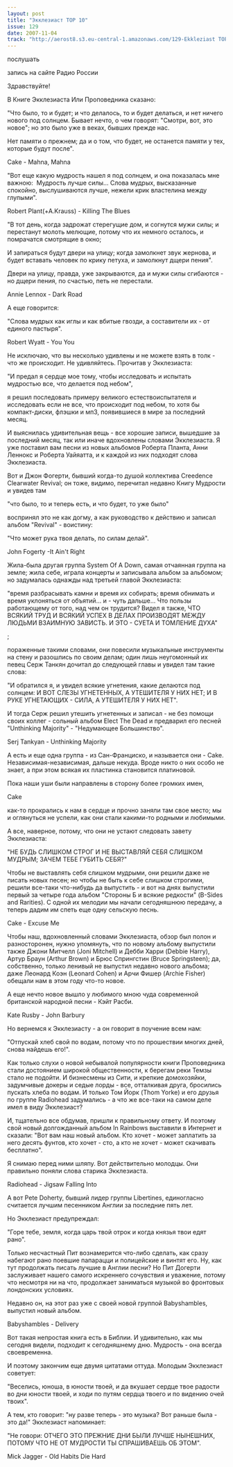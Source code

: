 ```yaml
---
layout: post
title: "Экклезиаст TOP 10"
issue: 129
date: 2007-11-04
track: "http://aerost8.s3.eu-central-1.amazonaws.com/129-Ekkleziast TOP 10.mp3"
---
```


послушать

запись на сайте Радио России

Здравствуйте!

В Книге Экклезиаста Или Проповедника сказано:

"Что было, то и будет; и что делалось, то и будет делаться, и нет ничего нового под солнцем. Бывает нечто, о чем говорят: "Смотри, вот, это новое"; но это было уже в веках, бывших прежде нас.

Нет памяти о прежнем; да и о том, что будет, не останется памяти у тех, которые будут после".

Cake - Mahna, Mahna

"Вот еще какую мудрость нашел я под солнцем, и она показалась мне важною:  Мудрость лучше силы... Слова мудрых, высказанные спокойно, выслушиваются лучше, нежели крик властелина между глупыми".

Robert Plant(+A.Krauss) - Killing The Blues

"В тот день, когда задрожат стерегущие дом, и согнутся мужи силы; и перестанут молоть мелющие, потому что их немного осталось, и помрачатся смотрящие в окно;

И запираться будут двери на улицу; когда замолкнет звук жернова, и будет вставать человек по крику петуха, и замолкнут дщери пения".

Двери на улицу, правда, уже закрываются, да и мужи силы сгибаются - но дщери пения, по счастью, петь не перестали.

Annie Lennox - Dark Road

А еще говорится:

"Слова мудрых как иглы и как вбитые гвозди, а составители их - от единого пастыря".

Robert Wyatt - You You

Не исключаю, что вы несколько удивлены и не можете взять в толк - что же происходит. Не удивляйтесь. Прочитав у Экклезиаста:

"И предал я сердце мое тому, чтобы исследовать и испытать мудростью все, что делается под небом",

я решил последовать примеру великого естествоиспытателя и исследовать если не все, что происходит под небом, то хотя бы компакт-диски, флэшки и мп3, появившиеся в мире за последний месяц.

И выяснилась удивительная вещь - все хорошие записи, вышедшие за последний месяц, так или иначе вдохновлены словами Экклезиаста. Я уже поставил вам песни из новых альбомов Роберта Планта, Анни Леннокс и Роберта Уайяатта, и к каждой из них подходят слова Экклезиаста.

Вот и Джон Фогерти, бывший когда-то душой коллектива Creedence Clearwater Revival; он тоже, видимо, перечитал недавно Книгу Мудрости и увидев там

"что было, то и теперь есть, и что будет, то уже было"

воспринял это не как догму, а как руководство к действию и записал альбом "Revival" - воистину:

"Что может рука твоя делать, по силам делай".

John Fogerty -It Ain't Right

Жила-была другая группа System Of A Down, самая отчаянная группа на земле; жила себе, играла концерты и записывала альбом за альбомом; но задумалась однажды над третьей главой Экклезиаста:

"время разбрасывать камни и время их собирать; время обнимать и время уклоняться от объятий... и - чуть дальше... Что пользы работающему от того, над чем он трудится? Видел я также, ЧТО ВСЯКИЙ ТРУД И ВСЯКИЙ УСПЕХ В ДЕЛАХ ПРОИЗВОДЯТ МЕЖДУ ЛЮДЬМИ ВЗАИМНУЮ ЗАВИСТЬ. И ЭТО - СУЕТА И ТОМЛЕНИЕ ДУХА"

;

пораженные такими словами, они повесили музыкальные инструменты на стену и разошлись по своим делам; один лишь неугомонный их певец Серж Танкян дочитал до следующей главы и увидел там такие слова:

"И обратился я, и увидел всякие угнетения, какие делаются под солнцем: И ВОТ СЛЕЗЫ УГНЕТЕННЫХ, А УТЕШИТЕЛЯ У НИХ НЕТ; И В РУКЕ УГНЕТАЮЩИХ - СИЛА, А УТЕШИТЕЛЯ У НИХ НЕТ".

И тогда Серж решил утешить угнетенных и записал - не без помощи своих коллег - сольный альбом Elect The Dead и предварил его песней "Unthinking Majority" - "Недумающее Большинство".

Serj Tankyan - Unthinking Majority

А есть и еще одна группа - из Сан-Франциско, и называется они - Cake. Независимая-независимая, дальше некуда. Вроде никто о них особо не знает, а при этом всякая их пластинка становится платиновой.

Пока наши уши были направлены в сторону более громких имен,

Cake

как-то прокрались к нам в сердце и прочно заняли там свое место; мы и оглянуться не успели, как они стали какими-то родными и любимыми.

А все, наверное, потому, что они не устают следовать завету Экклезиаста:

"НЕ БУДЬ СЛИШКОМ СТРОГ И НЕ ВЫСТАВЛЯЙ СЕБЯ СЛИШКОМ МУДРЫМ; ЗАЧЕМ ТЕБЕ ГУБИТЬ СЕБЯ?"

Чтобы не выставлять себя слишком мудрыми, они решили даже не писать новых песен; но чтобы не быть к себе слишком строгими, решили все-таки что-нибудь да выпустить - и вот на днях выпустили первый за четыре года альбом "Стороны Б и всякие редкости" (B-Sides and Rarities). С одной их мелодии мы начали сегодняшнюю передачу, а теперь дадим им спеть еще одну сельскую песнь.

Cake - Excuse Me

Чтобы наш, вдохновленный словами Экклезиаста, обзор был полон и разносторонен, нужно упомянуть, что по новому альбому выпустили также Джони Митчелл (Joni Mitchell) и Дебби Харри (Debbie Harry), Артур Браун (Arthur Brown) и Брюс Спрингстин (Bruce Springsteen); да, собственно, только ленивый не выпустил недавно нового альбома; даже Леонард Коэн (Leonard Cohen) и Арчи Фишер (Archie Fisher) обещали нам в этом году что-то новое.

А еще нечто новое вышло у любимого мною чуда современной британской народной песни - Кэйт Расби.

Kate Rusby - John Barbury

Но вернемся к Экклезиасту - а он говорит в поучение всем нам:

"Отпускай хлеб свой по водам, потому что по прошествии многих дней, снова найдешь его!".

Как только слухи о новой небывалой популярности книги Проповедника стали достоянием широкой общественности, к берегам реки Темзы стало не подойти. И бизнесмены из Сити, и крепкие домохозяйки, задумчивые докеры и седые лорды - все, отталкивая друга, бросились пускать хлеба по водам. И только Том Йорк (Thom Yorke) и его друзья по группе Radiohead задумались - а что же все-таки на самом деле имел в виду Экклезиаст?

И, тщательно все обдумав, пришли к правильному ответу. И поэтому свой новый долгожданный альбом In Rainbows выставили в Интернет и сказали: "Вот вам наш новый альбом. Кто хочет - может заплатить за него десять фунтов, кто хочет - сто, а кто не хочет - может скачивать бесплатно".

Я снимаю перед ними шляпу. Вот действительно молодцы. Они правильно поняли слова старика Экклезиаста.

Radiohead - Jigsaw Falling Into

А вот Pete Doherty, бывший лидер группы Libertines, единогласно считается лучшим песенником Англии за последние пять лет.

Но Экклезиаст предупреждал:

"Горе тебе, земля, когда царь твой отрок и когда князья твои едят рано".

Только несчастный Пит вознамерится что-либо сделать, как сразу набегают рано поевшие папарацци и полицейские и винтят его. Ну, как тут продолжать писать лучшие в Англии песни? Но Пит Догерти заслуживает нашего самого искреннего сочувствия и уважение, потому что несмотря ни на что, продолжает заниматься музыкой во фронтовых лондонских условиях.

Недавно он, на этот раз уже с своей новой группой Babyshambles, выпустил новый альбом.

Babyshambles - Delivery

Вот такая непростая книга есть в Библии. И удивительно, как мы сегодня видели, подходит к сегодняшнему дню. Мудрость - она всегда своевременна.

И поэтому закончим еще двумя цитатами оттуда. Молодым Экклезиаст советует:

"Веселись, юноша, в юности твоей, и да вкушает сердце твое радости во дни юности твоей, и ходи по путям сердца твоего и по видению очей твоих".

А тем, кто говорит: "ну разве теперь - это музыка? Вот раньше была - это да!" Экклезиаст напоминает:

"Не говори: ОТЧЕГО ЭТО ПРЕЖНИЕ ДНИ БЫЛИ ЛУЧШЕ НЫНЕШНИХ, ПОТОМУ ЧТО НЕ ОТ МУДРОСТИ ТЫ СПРАШИВАЕШЬ ОБ ЭТОМ".

Mick Jagger - Old Habits Die Hard
